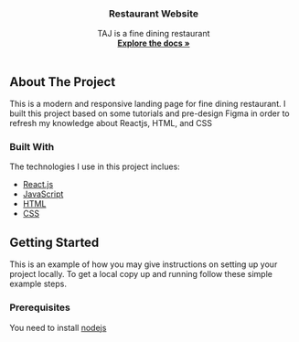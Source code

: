 <div align="center"> 

  <h3 align="center"> Restaurant Website</h3>

  <p align="center">
    TAJ is a fine dining restaurant
    <br />
    <a href="#"><strong>Explore the docs »</strong></a>
    <br />
    <br />
      
    
  </p>
</div>

<!-- ABOUT THE PROJECT -->
## About The Project
This is a modern and responsive landing page for fine dining restaurant. I built this project based on some tutorials and pre-design Figma in order to refresh my knowledge about Reactjs, HTML, and CSS

### Built With
The technologies I use in this project inclues:
* [React.js](https://reactjs.org/)
* [JavaScript](https://developer.mozilla.org/en-US/docs/Web/JavaScript)
* [HTML](https://developer.mozilla.org/en-US/docs/Web/HTML)
* [CSS](https://developer.mozilla.org/en-US/docs/Web/CSS)

<!-- GETTING STARTED -->
## Getting Started
This is an example of how you may give instructions on setting up your project locally. To get a local copy up and running follow these simple example steps.

### Prerequisites
You need to install [nodejs](https://nodejs.org/en/)

